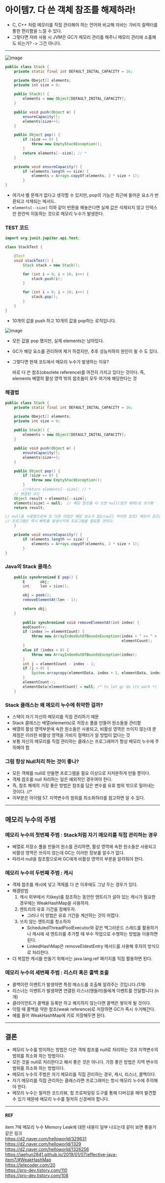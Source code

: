 # 아이템7. 다 쓴 객체 참조를 해제하라!
- C, C++ 처럼 메모리를 직접 관리해야 하는 언어와 비교해 자바는 가비지 컬렉터를 통한 편리함을 느낄 수 있다.
- 그렇다면 자바 사용 시 JVM은 GC가 메모리 관리를 해주니 메모리 관리에 소홀해도 되는가? -> 그건 아니다.

<hr>

![image](https://github.com/jaero0725/develop_study/assets/55049159/a93eccf5-c873-4986-9170-c0db4fe8b114)

``` java
public class Stack {
	private static final int DEFAULT_INITAL_CAPACITY = 16;

	private Obejct[] elements;
	private int size = 0;
	
	public Stack() {
		elements = new Object[DEFAULT_INITAL_CAPACITY];
	}

	public void push(Object e) {
		ensureCapacity();
		elements[size++];
	}

	public Object pop() {
		if (size == 0) {
			throw new EmptyStackException();
		}
		return elements[--size]; // *
	}

	private void ensureCapacity() {
		if (elements.length == size) {
			elements = Arrays.copyOf(elements, 2 * size + 1);
		}
}
```
- 여기서 별 문제가 없다고 생각할 수 있지만, pop의 기능은 최근에 들어온 요소가 반환되고 삭제되는 메서드.
- `elements[--size]` 이와 같이 반환을 해놓은다면 실제 값은 삭제되지 않고 인덱스만 한칸씩 이동하는 것으로 메모리 누수가 발생한다.

### TEST 코드

``` java
import org.junit.jupiter.api.Test;

class StackTest {

    @Test
    void stackTest() {
        Stack stack = new Stack();

        for (int i = 0; i < 10; i++) {
            stack.push(i);
        }

        for (int i = 0; i < 10; i++) {
            stack.pop();
        }
    }
}
```
- 10개의 값을 push 하고 10개의 값을 pop하는 로직입니다.

![image](https://github.com/jaero0725/develop_study/assets/55049159/4da48987-e6c6-4a77-9a3f-aee67db37ffc)
- 모든 값을 pop 했지만, 실제 elements는 남아있다.
- GC가 해당 요소를 관리하여 제거 하겠지만, 추후 성능저하의 원인이 될 수 도 있다.
- 그렇다면 현재 코드에서 메모리 누수가 발생하는 이유?
  
  바로 다 쓴 참조(obsolete reference)를 여전히 가지고 있다는 것이다.
  즉, elements 배열의 활성 영역 밖의 참조들이 모두 여기에 해당한다는 것

### 해결법
``` java
public class Stack {
	private static final int DEFAULT_INITAL_CAPACITY = 16;

	private Obejct[] elements;
	private int size = 0;
	
	public Stack() {
		elements = new Object[DEFAULT_INITAL_CAPACITY];
	}

	public void push(Object e) {
		ensureCapacity();
		elements[size++];
	}

	public Object pop() {
		if (size == 0) {
			throw new EmptyStackException();
		}
		//return elements[--size]; // *
    // 변경된 코드 
  	Object result = elements[--size];
  	elements[size] = null;  // 해당 참조를 다 쓰면 null(참조 해제)로 초기화 
  	return result;

// null을 사용함으로써 또 다른 이점은 해당 요소가 없는(null 처리한 참조) 메모리 공간을 사용하려고 하면
// 프로그램은 즉시 NPE를 발생시키며 프로그램을 종료할 것이다.
	}

	private void ensureCapacity() {
		if (elements.length == size) {
			elements = Arrays.copyOf(elements, 2 * size + 1);
		}
}
```

### Java의 Stack 클래스
``` java
    public synchronized E pop() {
        E       obj;
        int     len = size();

        obj = peek();
        removeElementAt(len - 1);

        return obj;
    }
    
        public synchronized void removeElementAt(int index) {
        modCount++;
        if (index >= elementCount) {
            throw new ArrayIndexOutOfBoundsException(index + " >= " +
                                                     elementCount);
        }
        else if (index < 0) {
            throw new ArrayIndexOutOfBoundsException(index);
        }
        int j = elementCount - index - 1;
        if (j > 0) {
            System.arraycopy(elementData, index + 1, elementData, index, j);
        }
        elementCount--;
        elementData[elementCount] = null; /* to let gc do its work */
    }
```

### Stack 클래스는 왜 메모리 누수에 취약한 걸까?
- 스택이 자기 자신의 메모리를 직접 관리하기 때문
- Stack 클래스는 배열(elements)로 저장소 풀을 만들어 원소들을 관리함
- 배열의 활성 영역부분에 속한 원소들은 사용되고, 비활성 영역은 쓰이지 않는데 문제점은 이러한 비활성 영역을 가비지 컬렉터가 알 방법이 없다는 것
- 보통 자신의 메모리를 직접 관리하는 클래스는 프로그래머가 항상 메모리 누수에 주의해야 함

### 그럼 항상 Null처리 하는 것이 좋나? 

- 모든 객체를 null로 만들면 프로그램을 필요 이상으로 지저분하게 만들 뿐이다.
- 객체 참조를 null 처리하는 일은 예외적인 경우여야 한다.
- 즉, 참조 해제의 가장 좋은 방법은 참조를 담은 변수를 유효 범위 밖으로 밀어내는 것이다. //*
- 이부분은 아이템 57. 지역변수의 범위를 최소화하라를 참고하면 알 수 있다.

<hr>

## 메모리 누수의 주범

### 메모리 누수의 첫번째 주범 : Stack처럼 자기 메모리를 직접 관리하는 경우
- 배열로 저장소 풀을 만들어 원소를 관리하면, 활성 영역에 속한 원소들은 사용되고 비활성 영역은 쓰이지 않는데 GC는 이러한 정보를 알수가 없다.
- 따라서 null을 참조함으로써 GC에게 비활성 영역의 부분을 알려줘야 한다.

###  메모리 누수의 두번째 주범 : 캐시

- 객체 참조를 캐시에 넣고 객체를 다 쓴 이후에도 그냥 두는 경우가 있다.
- 해결방법
  1) 캐시 외부에서 키(key)를 참조하는 동안만 엔트리가 살아 있는 캐시가 필요한 경우에는 WeakHashMap을 사용하자.
  2) 엔트리의 유효 기간을 정해두자.
     - 그러나 이 방법은 유효 기간을 계산하는 것이 어렵다.
  3) 쓰지 않는 엔트리를 청소하자
     - ScheduledThreadPoolExecutor와 같은 백그라운드 스레드를 활용하거나 캐시에 새 엔트리를 추가할 때 부수 작업으로 수행하는 방법을 이용하면 된다.
     - LinkedHashMap은 removeEldestEntry 메서드를 사용해 후자의 방식으로 처리한다.
- 더 복잡한 캐시를 만들기 위해서는 java.lang.ref 패키지를 직접 활용하면 된다.

###  메모리 누수의 세번째 주범 : 리스터 혹은 콜백 호출
- 콜백이란 이벤트가 발생하면 특정 메소드를 호출해 알려주는 것입니다.(1개)
- 리스너는 이벤트가 발생하면 연결된 리스너(핸들러)들에게 이벤트를 전달합니다.(n개)
- 클라이언트가 콜백을 등록만 하고 해지하지 않는다면 콜백은 쌓이게 될 것이다.
- 이럴 때 콜백을 약한 참조(weak reference)로 저장하면 GC가 즉시 수거해간다.
- 예를 들어 WeakHashMap에 키로 저장해두면 된다.

<hr>

## 결론
- 메모리 누수를 방지하는 방법은 다쓴 객체 참조를 null로 처리하는 것과 지역변수의 범위를 최소화 하는 방법이다.
- 모든 것을 null로 처리한다고 해서 좋은 것은 아니다. 가장 좋은 방법은 지역 변수의 범위를 최소화 하는 방법이다.
- 메모리 누수의 주범은 자기 메모리를 직접 관리하는 경우, 캐시, 리스너, 콜백이다.
- 자기 메모리를 직접 관리하는 클래스라면 프로그래머는 항시 메모리 누수에 주의해야 한다.
- 메모리 누수는 철저한 코드리뷰, 힙 프로파일링 도구를 통해 디버깅을 해야 발견할 수 있기 때문에 메모리 누수를 철저히 신경써야 합니다.

<hr> 

#### REF
item 7에 메모리 누수 Memory Leak에 대한 내용이 일부 나오는데 같이 보면 좋을거 같은 링크 <br>
https://d2.naver.com/helloworld/329631  <br>
https://d2.naver.com/helloworld/1329  <br>
https://d2.naver.com/helloworld/1326256  <br>
https://jaehun2841.github.io/2019/01/07/effective-java-item7/#WeakHashMap <br>
https://lelecoder.com/20  <br>
https://pro-dev.tistory.com/110  <br>
https://pro-dev.tistory.com/108
